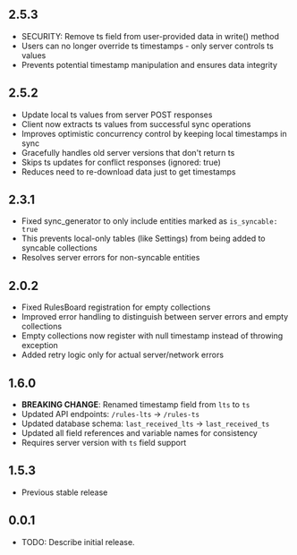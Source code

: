 ## 2.5.3

* SECURITY: Remove ts field from user-provided data in write() method
* Users can no longer override ts timestamps - only server controls ts values
* Prevents potential timestamp manipulation and ensures data integrity

## 2.5.2

* Update local ts values from server POST responses
* Client now extracts ts values from successful sync operations
* Improves optimistic concurrency control by keeping local timestamps in sync
* Gracefully handles old server versions that don't return ts
* Skips ts updates for conflict responses (ignored: true)
* Reduces need to re-download data just to get timestamps

## 2.3.1

* Fixed sync_generator to only include entities marked as `is_syncable: true`
* This prevents local-only tables (like Settings) from being added to syncable collections
* Resolves server errors for non-syncable entities

## 2.0.2

* Fixed RulesBoard registration for empty collections
* Improved error handling to distinguish between server errors and empty collections
* Empty collections now register with null timestamp instead of throwing exception
* Added retry logic only for actual server/network errors

## 1.6.0

* **BREAKING CHANGE**: Renamed timestamp field from `lts` to `ts`
* Updated API endpoints: `/rules-lts` → `/rules-ts`
* Updated database schema: `last_received_lts` → `last_received_ts`
* Updated all field references and variable names for consistency
* Requires server version with `ts` field support

## 1.5.3

* Previous stable release

## 0.0.1

* TODO: Describe initial release.
